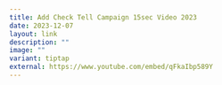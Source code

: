 ```yaml
---
title: Add Check Tell Campaign 15sec Video 2023
date: 2023-12-07
layout: link
description: ""
image: ""
variant: tiptap
external: https://www.youtube.com/embed/qFkaIbp589Y
---
```


